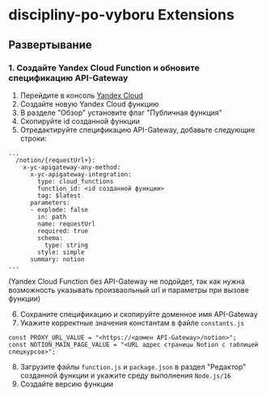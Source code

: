 # discipliny-po-vyboru Extensions

## Развертывание

### 1. Создайте Yandex Cloud Function и обновите спецификацию API-Gateway

1. Перейдите в консоль [Yandex Cloud](https://cloud.yandex.ru/)
2. Создайте новую Yandex Cloud функцию
3. В разделе "Обзор" установите флаг "Публичная функция"
4. Скопируйте id созданной функции
5. Отредактируйте спецификацию API-Gateway, добавьте следующие строки:

```
...
  /notion/{requestUrl+}:
    x-yc-apigateway-any-method:
      x-yc-apigateway-integration:
        type: cloud_functions
        function_id: <id созданной функции>
        tag: $latest
      parameters:
      - explode: false
        in: path
        name: requestUrl
        required: true
        schema:
          type: string
        style: simple
      summary: notion
...
```

(Yandex Cloud Function без API-Gateway не подойдет, так как нужна возможность указывать произваольный url и параметры при вызове функции)

6. Сохраните спецификацию и скопируйте доменное имя API-Gateway
7. Укажите корректные значения константам в файле `constants.js`

```
const PROXY_URL_VALUE = "<https://<домен API-Gateway>/notion>";
const NOTION_MAIN_PAGE_VALUE = "<URL адрес страницы Notion с таблицей спецкурсов>";
```

8. Загрузите файлы `function.js` и `package.json` в раздел "Редактор" созданной функции и укажите среду выполнения `Node.js/16`
9. Создайте версию функции
